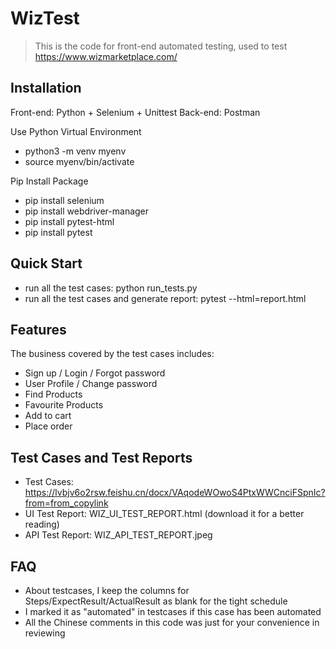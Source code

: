 # WizTest
> This is the code for front-end automated testing, used to test https://www.wizmarketplace.com/


## Installation

Front-end: Python + Selenium + Unittest
Back-end: Postman

Use Python Virtual Environment
- python3 -m venv myenv
- source myenv/bin/activate

Pip Install Package
- pip install selenium
- pip install webdriver-manager
- pip install pytest-html 
- pip install pytest


## Quick Start

- run all the test cases: python run_tests.py
- run all the test cases and generate report: pytest --html=report.html


## Features

The business covered by the test cases includes:

- Sign up / Login / Forgot password
- User Profile / Change password
- Find Products
- Favourite Products
- Add to cart
- Place order


## Test Cases and Test Reports
- Test Cases: https://lvbjv6o2rsw.feishu.cn/docx/VAqodeWOwoS4PtxWWCnciFSpnIc?from=from_copylink
- UI Test Report: WIZ_UI_TEST_REPORT.html (download it for a better reading)
- API Test Report: WIZ_API_TEST_REPORT.jpeg
  

## FAQ

- About testcases, I keep the columns for Steps/ExpectResult/ActualResult as blank for the tight schedule
- I marked it as "automated" in testcases if this case has been automated
- All the Chinese comments in this code was just for your convenience in reviewing



